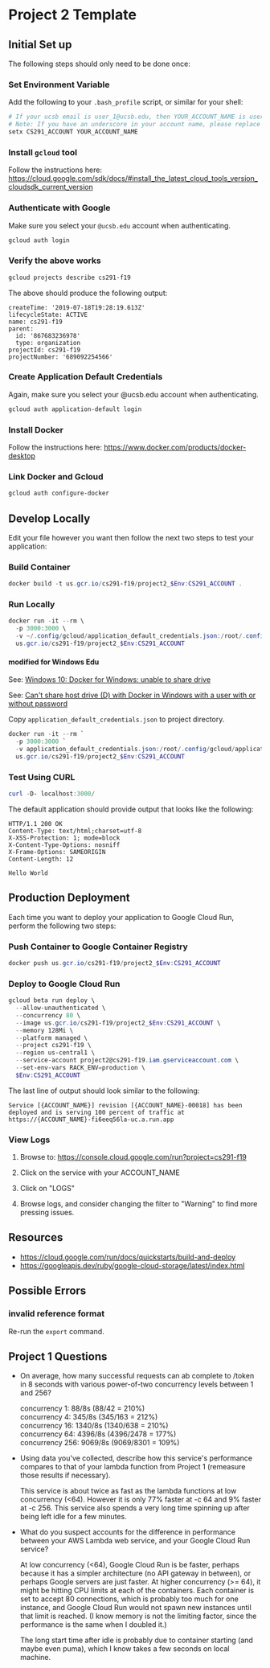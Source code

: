 # Project 2 Template

## Initial Set up

The following steps should only need to be done once:

### Set Environment Variable

Add the following to your `.bash_profile` script, or similar for your shell:

```powershell
# If your ucsb email is user_1@ucsb.edu, then YOUR_ACCOUNT_NAME is user-1
# Note: If you have an underscore in your account name, please replace with a hypen.
setx CS291_ACCOUNT YOUR_ACCOUNT_NAME
```

### Install `gcloud` tool

Follow the instructions here:
https://cloud.google.com/sdk/docs/#install_the_latest_cloud_tools_version_cloudsdk_current_version

### Authenticate with Google

Make sure you select your `@ucsb.edu` account when authenticating.

```powershell
gcloud auth login
```

### Verify the above works

```powershell
gcloud projects describe cs291-f19
```

The above should produce the following output:

```
createTime: '2019-07-18T19:28:19.613Z'
lifecycleState: ACTIVE
name: cs291-f19
parent:
  id: '867683236978'
  type: organization
projectId: cs291-f19
projectNumber: '689092254566'
```

### Create Application Default Credentials

Again, make sure you select your @ucsb.edu account when authenticating.

```powershell
gcloud auth application-default login
```

### Install Docker

Follow the instructions here: https://www.docker.com/products/docker-desktop

### Link Docker and Gcloud

```powershell
gcloud auth configure-docker
```

## Develop Locally

Edit your file however you want then follow the next two steps to test your
application:

### Build Container

```powershell
docker build -t us.gcr.io/cs291-f19/project2_$Env:CS291_ACCOUNT .
```

### Run Locally

```powershell
docker run -it --rm \
  -p 3000:3000 \
  -v ~/.config/gcloud/application_default_credentials.json:/root/.config/gcloud/application_default_credentials.json \
  us.gcr.io/cs291-f19/project2_$Env:CS291_ACCOUNT
```

#### modified for Windows Edu

See: [Windows 10: Docker for Windows: unable to share drive](https://github.com/docker/for-win/issues/690)

See: [Can't share host drive (D) with Docker in Windows with a user with or without password](https://github.com/docker/for-win/issues/125)

Copy `application_default_credentials.json` to project directory.

```powershell
docker run -it --rm `
  -p 3000:3000 `
  -v application_default_credentials.json:/root/.config/gcloud/application_default_credentials.json `
  us.gcr.io/cs291-f19/project2_$Env:CS291_ACCOUNT
```

### Test Using CURL

```powershell
curl -D- localhost:3000/
```

The default application should provide output that looks like the following:

```http
HTTP/1.1 200 OK
Content-Type: text/html;charset=utf-8
X-XSS-Protection: 1; mode=block
X-Content-Type-Options: nosniff
X-Frame-Options: SAMEORIGIN
Content-Length: 12

Hello World
```

## Production Deployment

Each time you want to deploy your application to Google Cloud Run, perform the
following two steps:

### Push Container to Google Container Registry

```powershell
docker push us.gcr.io/cs291-f19/project2_$Env:CS291_ACCOUNT
```

### Deploy to Google Cloud Run

```powershell
gcloud beta run deploy \
  --allow-unauthenticated \
  --concurrency 80 \
  --image us.gcr.io/cs291-f19/project2_$Env:CS291_ACCOUNT \
  --memory 128Mi \
  --platform managed \
  --project cs291-f19 \
  --region us-central1 \
  --service-account project2@cs291-f19.iam.gserviceaccount.com \
  --set-env-vars RACK_ENV=production \
  $Env:CS291_ACCOUNT
```

The last line of output should look similar to the following:

```
Service [{ACCOUNT_NAME}] revision [{ACCOUNT_NAME}-00018] has been deployed and is serving 100 percent of traffic at https://{ACCOUNT_NAME}-fi6eeq56la-uc.a.run.app
```

### View Logs

1. Browse to: https://console.cloud.google.com/run?project=cs291-f19

2. Click on the service with your ACCOUNT_NAME

3. Click on "LOGS"

4. Browse logs, and consider changing the filter to "Warning" to find more pressing issues.

## Resources

- https://cloud.google.com/run/docs/quickstarts/build-and-deploy
- https://googleapis.dev/ruby/google-cloud-storage/latest/index.html

## Possible Errors

### invalid reference format

Re-run the `export` command.

## Project 1 Questions

* On average, how many successful requests can ab complete to /token in 8 seconds with various power-of-two concurrency levels between 1 and 256?

  concurrency 1: 88/8s (88/42 = 210%)\
  concurrency 4: 345/8s (345/163 = 212%)\
  concurrency 16: 1340/8s (1340/638 = 210%)\
  concurrency 64: 4396/8s (4396/2478 = 177%)\
  concurrency 256: 9069/8s (9069/8301 = 109%)
  
* Using data you've collected, describe how this service's performance compares to that of your lambda function from Project 1 (remeasure those results if necessary).

  This service is about twice as fast as the lambda functions at low concurrency (<64). However it is only 77% faster at -c 64 and 9% faster at -c 256. This service also spends a very long time spinning up after being left idle for a few minutes.

* What do you suspect accounts for the difference in performance between your AWS Lambda web service, and your Google Cloud Run service?

  At low concurrency (<64), Google Cloud Run is be faster, perhaps because it has a simpler architecture (no API gateway in between), or perhaps Google servers are just faster. At higher concurrency (>= 64), it might be hitting CPU limits at each of the containers. Each container is set to accept 80 connections, which is probably too much for one instance, and Google Cloud Run would not spawn new instances until that limit is reached. (I know memory is not the limiting factor, since the performance is the same when I doubled it.) 
  
  The long start time after idle is probably due to container starting (and maybe even puma), which I know takes a few seconds on local machine.
